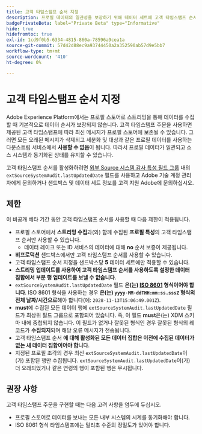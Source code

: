```yaml
---
title: 고객 타임스탬프 순서 지정
description: 프로필 데이터의 일관성을 보장하기 위해 데이터 세트에 고객 타임스탬프 순서를 추가하는 방법을 알아봅니다.
badgePrivateBeta: label="Private Beta" type="Informative"
hide: true
hidefromtoc: true
exl-id: 1cd9f0b5-6334-4815-860a-78596a9cea1a
source-git-commit: 57d42d88ec9a93744450a2a352590ab57d9e5bb7
workflow-type: tm+mt
source-wordcount: '410'
ht-degree: 0%

---
```


# 고객 타임스탬프 순서 지정

Adobe Experience Platform에서는 프로필 스토어로 스트리밍을 통해 데이터를 수집할 때 기본적으로 데이터 순서가 보장되지 않습니다. 고객 타임스탬프 주문을 사용하면 제공된 고객 타임스탬프에 따라 최신 메시지가 프로필 스토어에 보존될 수 있습니다. 그러면 모든 오래된 메시지가 삭제되고 세분화 및 대상과 같은 프로필 데이터를 사용하는 다운스트림 서비스에서 **사용할 수 없음**&#x200B;이 됩니다. 따라서 프로필 데이터가 일관되고 소스 시스템과 동기화된 상태를 유지할 수 있습니다.

고객 타임스탬프 순서를 활성화하려면 [외부 Source 시스템 감사 특성 필드 그룹](https://github.com/adobe/xdm/blob/master/docs/reference/fieldgroups/shared/external-source-system-audit-details.schema.md) 내의 `extSourceSystemAudit.lastUpdatedDate` 필드를 사용하고 Adobe 기술 계정 관리자에게 문의하거나 샌드박스 및 데이터 세트 정보를 고객 지원 Adobe에 문의하십시오.

## 제한

이 비공개 베타 기간 동안 고객 타임스탬프 순서를 사용할 때 다음 제한이 적용됩니다.

- 프로필 스토어에서 **스트리밍 수집**&#x200B;과(와) 함께 수집된 **프로필 특성**&#x200B;의 고객 타임스탬프 순서만 사용할 수 있습니다.
   - 데이터 레이크 또는 ID 서비스의 데이터에 대해 **no** 순서 보증이 제공됩니다.
- **비프로덕션** 샌드박스에서만 고객 타임스탬프 순서를 사용할 수 있습니다.
- 고객 타임스탬프 순서 지정을 샌드박스당 **5** 데이터 세트에만 적용할 수 있습니다.
- **스트리밍 업데이트를 사용하여 고객 타임스탬프 순서를 사용하도록 설정한 데이터 집합에서 부분 행 업데이트를 보낼 수 없습니다**.
- `extSourceSystemAudit.lastUpdatedDate` 필드 **은(는) [ISO 8601](https://www.iso.org/iso-8601-date-and-time-format.html) 형식이어야 합니다**. ISO 8601 형식을 사용하는 경우 **은(는) `yyyy-MM-ddTHH:mm:ss.sssZ` 형식의 전체 날짜/시간으로**&#x200B;해야 합니다(예: `2028-11-13T15:06:49.001Z`).
- **must**&#x200B;에 수집된 모든 데이터 행에 `extSourceSystemAudit.lastUpdatedDate` 필드가 최상위 필드 그룹으로 포함되어 있습니다. 즉, 이 필드 **must**&#x200B;은(는) XDM 스키마 내에 중첩되지 않습니다. 이 필드가 없거나 잘못된 형식인 경우 잘못된 형식의 레코드가 **수집되지**&#x200B;되며 해당 오류 메시지가 전송됩니다.
- 고객 타임스탬프 순서 **에 대해 활성화된 모든 데이터 집합은 이전에 수집된 데이터가 없는 새 데이터 집합이어야 합니다**.
- 지정된 프로필 조각의 경우 최신 `extSourceSystemAudit.lastUpdatedDate`이(가) 포함된 행만 수집됩니다. `extSourceSystemAudit.lastUpdatedDate`이(가) 더 오래되었거나 같은 연령의 행이 포함된 행은 무시됩니다.

## 권장 사항

고객 타임스탬프 주문을 구현할 때는 다음 고려 사항을 염두에 두십시오.

- 프로필 스토어로 데이터를 보내는 모든 내부 시스템의 시계를 동기화해야 합니다.
- ISO 8061 형식 타임스탬프에는 밀리초 수준의 정밀도가 있어야 합니다.
